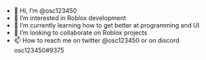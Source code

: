 - 👋 Hi, I’m @osc123450
- 👀 I’m interested in Roblox development
- 🌱 I’m currently learning how to get better at programming and UI
- 💞️ I’m looking to collaborate on Roblox projects
- 📫 How to reach me on twitter @osc123450 or on discord osc123450#9375

<!---
osc123450/osc123450 is a ✨ special ✨ repository because its `README.md` (this file) appears on your GitHub profile.
You can click the Preview link to take a look at your changes.
--->
